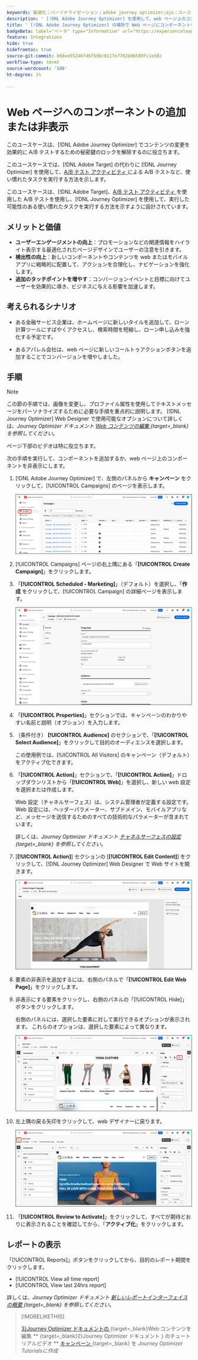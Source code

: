 ```yaml
---
keywords: 最適化；パーソナライゼーション；adobe journey optimizer;ajo；ユースケース；シナリオ；コンテンツを追加；コンテンツを非表示；コンポーネントを追加；コンポーネントを非表示
description: ' [!DNL Adobe Journey Optimizer] を使用して、web ページ上のコンポーネントを追加または非表示にする方法を説明します。'
title: ' [!DNL Adobe Journey Optimizer] の場所で Web ページにコンポーネントを追加または非表示にします。'
badgeBeta: label="ベータ" type="Informative" url="https://experienceleague.adobe.com/docs/target/using/introduction/intro.html?lang=ja#beta newtab=true" tooltip=" [!DNL Adobe Target] のベータ版機能とは"
feature: Integrations
hide: true
hidefromtoc: true
source-git-commit: b68ee55246f46f59bc0117e7702b06589fc1e58c
workflow-type: tm+mt
source-wordcount: '588'
ht-degree: 1%

---
```


# Web ページへのコンポーネントの追加または非表示

このユースケースは、[!DNL Adobe Journey Optimizer] でコンテンツの変更を効果的に A/B テストするための秘密鍵のロックを解除するのに役立ちます。

このユースケースでは、[!DNL Adobe Target] の代わりに [!DNL Journey Optimizer] を使用して、[A/B テスト アクティビティ ](/help/main/c-activities/t-test-ab/test-ab.md) による A/B テストなど、使い慣れたタスクを実行する方法を示します。

このユースケースは、[!DNL Adobe Target]、[A/B テスト アクティビティ ](/help/main/c-activities/t-test-ab/test-ab.md) を使用した A/B テストを使用し、[!DNL Journey Optimizer] を使用して、実行した可能性のある使い慣れたタスクを実行する方法を示すように設計されています。

## メリットと価値

* **ユーザーエンゲージメントの向上**：プロモーションなどの関連情報をハイライト表示する最適化されたページデザインでユーザーの注意を引きます。
* **検出性の向上**：新しいコンポーネントやコンテンツを web またはモバイルアプリに戦略的に配置して、アクションを合理化し、ナビゲーションを強化します。
* **追加のタッチポイントを増やす**：コンバージョンイベントと目標に向けてユーザーを効果的に導き、ビジネスに与える影響を加速します。

## 考えられるシナリオ

* ある金融サービス企業は、ホームページに新しいタイルを追加して、ローン計算ツールにすばやくアクセスし、検索時間を短縮し、ローン申し込みを強化する予定です。

* あるアパレル会社は、web ページに新しいコールトゥアクションボタンを追加することでコンバージョンを増やしました。

## 手順

>[!NOTE]
>
>この節の手順では、画像を変更し、プロファイル属性を使用してテキストメッセージをパーソナライズするために必要な手順を重点的に説明します。 [!DNL Journey Optimizer] Web Designer で使用可能なオプションについて詳しくは、*Journey Optimizer ドキュメント [Web コンテンツの編集 ](https://experienceleague.adobe.com/en/docs/journey-optimizer/using/web/author-web-pages/edit-web-content){target=_blank} を参照してください*。
>
>ページ下部のビデオは特に役立ちます。

次の手順を実行して、コンポーネントを追加するか、web ページ上のコンポーネントを非表示にします。

1. [!DNL Adobe Journey Optimizer] で、左側のパネルから **キャンペーン** をクリックして、[!UICONTROL Campaigns] のページを表示します。

   ![ 「キャンペーン」タブがハイライト表示されたAdobe Journey Optimizerランディングページ ](/help/main/c-integrating-target-with-mac/ajo/assets/ajo-landing-page.png)

1. [!UICONTROL Campaigns] ページの右上隅にある「**[!UICONTROL Create Campaign]**」をクリックします。

1. 「**[!UICONTROL Scheduled - Marketing]**」（デフォルト）を選択し、「**作成** をクリックして、[!UICONTROL Campaign] の詳細ページを表示します。

   ![Adobe Journey Optimizerのキャンペーン詳細ページ ](/help/main/c-integrating-target-with-mac/ajo/assets/campaign-details.png)

1. 「**[!UICONTROL Properties]**」セクションでは、キャンペーンのわかりやすい名前と説明（オプション）を入力します。

1. （条件付き） **[!UICONTROL Audience]** のセクションで、「**[!UICONTROL Select Audience]**」をクリックして目的のオーディエンスを選択します。

   この使用例では、[!UICONTROL All Visitors] のキャンペーン（デフォルト）をアクティブ化できます。

1. 「**[!UICONTROL Action]**」セクションで、「**[!UICONTROL Action]**」ドロップダウンリストから「**[!UICONTROL Web]**」を選択し、新しい web 設定を選択または作成します。

   Web 設定（チャネルサーフェス）は、システム管理者が定義する設定です。 Web 設定には、ヘッダーパラメーター、サブドメイン、モバイルアプリなど、メッセージを送信するためのすべての技術的なパラメーターが含まれています。

   詳しくは、*Journey Optimizer ドキュメント [ チャネルサーフェスの設定 ](https://experienceleague.adobe.com/en/docs/journey-optimizer/using/configuration/channel-surfaces#set-up-channel-surfaces){target=_blank} を参照してください*。

1. [**[!UICONTROL Action]**] セクションの [**[!UICONTROL Edit Content]**] をクリックして、[!DNL Journey Optimizer] Web Designer で Web サイトを開きます。

   ![LUMA web サイトの Yoga ランディングページ ](/help/main/c-integrating-target-with-mac/ajo/assets/luma-yoga-landing.png)

1. 要素の非表示を追加するには、右側のパネルで「**[!UICONTROL Edit Web Page]**」をクリックします。

1. 非表示にする要素をクリックし、右側のパネルの「[!UICONTROL Hide]」ボタンをクリックします。

   右側のパネルには、選択した要素に対して実行できるオプションが表示されます。 これらのオプションは、選択した要素によって異なります。

   ![ 要素を非表示ボタン ](/help/main/c-integrating-target-with-mac/ajo/assets/hide-element.png)

1. 左上隅の戻る矢印をクリックして、web デザイナーに戻ります。

   ![ 左向き矢印 ](/help/main/c-integrating-target-with-mac/ajo/assets/back-arrow.png)

1. 「**[!UICONTROL Review to Activate]**」をクリックして、すべてが期待どおりに表示されることを確認してから、「**アクティブ化**」をクリックします。

## レポートの表示

「[!UICONTROL Reports]」ボタンをクリックしてから、目的のレポート期間をクリックします。

* [!UICONTROL View all time report]
* [!UICONTROL View last 24hrs report]

詳しくは、*Journey Optimizer ドキュメント [ 新しいレポートインターフェイスの概要 ](https://experienceleague.adobe.com/en/docs/journey-optimizer/using/channel-report/report-gs-cja){target=_blank} を参照してください*。

>[!MORELIKETHIS]
>
>[3}Journey Optimizer ドキュメントの ](https://experienceleague.adobe.com/en/docs/journey-optimizer/using/web/author-web-pages/edit-web-content){target=_blank}Web コンテンツを編集 **
>[](https://experienceleague.adobe.com/en/docs/journey-optimizer/using/web/author-web-pages/edit-web-content#video){target=_blank}2}Journey Optimizer ドキュメント } のチュートリアルビデオ **
>[キャンペーン ](https://experienceleague.adobe.com/en/docs/journey-optimizer-learn/tutorials/create-campaigns/create-a-campaign){target=_blank} を *Journey Optimizer Tutorialsに作成*
